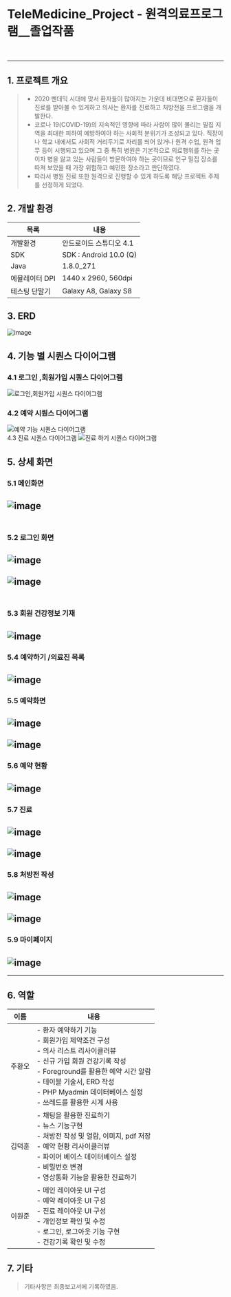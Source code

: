 # TeleMedicine_Project - 원격의료프로그램__졸업작품
<br>
<hr>

## 1. 프로젝트 개요 
> - 2020 펜데믹 시대에 맞서 환자들이 많아지는 가운데 비대면으로 환자들이 진료를 받아볼 수 있게하고 의사는 환자를 진료하고 처방전을
  프로그램을 개발한다.
> - 코로나 19(COVID-19)의 지속적인 영향에 따라 사람이 많이 몰리는 밀집 지역을 최대한 피하여 예방하여야 하는 사회적 분위기가 조성되고 있다. 직장이나 학교 내에서도 사회적 거리두기로 자리를 띄어 앉거나 원격 수업, 원격 업무 등이 시행되고 있으며 그 중 특히 병원은 기본적으로 의료행위를 하는 곳이자 병을 앓고 있는 사람들이 방문하여야 하는 곳이므로 인구 밀집 장소를 따져 보았을 때 가장 위험하고 예민한 장소라고 판단하였다. <br>
> - 따라서 병원 진료 또한 원격으로 진행할 수 있게 하도록 해당 프로젝트 주제를 선정하게 되었다.
  
## 2. 개발 환경
| 목록 | 내용 |
| ------------ | ------------- |
| 개발환경 | 안드로이드 스튜디오 4.1  |
| SDK |  SDK : Android 10.0 (Q)  |
| Java | 1.8.0_271  |
| 에뮬레이터 DPI|1440 x 2960, 560dpi |
 | 테스팅 단말기 |  Galaxy A8, Galaxy S8 |
 
 
 ## 3. ERD
 ![image](https://user-images.githubusercontent.com/110041859/199663651-ef35bbe8-c537-4948-bff3-e64d313fa33d.png)


## 4. 기능 별 시퀀스 다이어그램
   ### 4.1 로그인 ,회원가입 시퀀스 다이어그램
![로그인,회원가입 시퀀스 다이어그램](https://user-images.githubusercontent.com/110041859/199663762-711d2c8b-f4d2-4ecf-a9f8-b1131a32c8c1.png)
  <br>
  ### 4.2 예약 시퀀스 다이어그램
  ![예약 기능 시퀀스 다이어그램](https://user-images.githubusercontent.com/110041859/199663922-8703b2f0-05a3-493d-b10a-6bc7327cd2b4.png)
 <br>
  4.3 진료 시퀀스 다이어그램
  ![진료 하기 시퀀스 다이어그램](https://user-images.githubusercontent.com/110041859/199664090-5579a853-4415-489e-b4eb-b19827a0bcc1.png)
 
## 5. 상세 화면 
### 5.1 메인화면
![image](https://user-images.githubusercontent.com/110041859/199664692-336d0455-4819-4b86-a312-b8df24da73c2.png)
<br><br>
---
### 5.2 로그인 화면
![image](https://user-images.githubusercontent.com/110041859/199664760-82eefc39-73f9-44d0-b93a-6ae92759a5e0.png)
<br><br>
![image](https://user-images.githubusercontent.com/110041859/199664811-aebd67e2-3c44-48a7-aa9d-32dd7e86751a.png)
<br><br>
---
### 5.3 회원 건강정보 기재
![image](https://user-images.githubusercontent.com/110041859/199664850-87d22b4d-4db1-44b8-a02d-517ade74461c.png)
---
### 5.4 예약하기 /의료진 목록
![image](https://user-images.githubusercontent.com/110041859/199665403-cd3a3e53-f921-4740-8e08-dd92c01f1be1.png)
<br>
---
### 5.5 예약화면 
![image](https://user-images.githubusercontent.com/110041859/199665471-d7a6deca-6888-4464-9c11-4fbd3e21857c.png)
<br><br>
![image](https://user-images.githubusercontent.com/110041859/199665527-f9b59d88-a447-4175-9d62-54ee75c9d3eb.png)
---

### 5.6 예약 현황
![image](https://user-images.githubusercontent.com/110041859/199665728-24e6c795-f0dc-4d1a-a2b6-1cd83224d772.png)
<br>
---
### 5.7 진료
![image](https://user-images.githubusercontent.com/110041859/199665829-d0b91c77-7478-4f2b-a3f2-da57d4ba2ca4.png)
<br><br>
![image](https://user-images.githubusercontent.com/110041859/199665879-14c2e609-8d75-4daf-9c60-09f3b4120c91.png)
--- 
### 5.8 처방전 작성
![image](https://user-images.githubusercontent.com/110041859/199666093-bcffdc0d-7bf8-457e-877e-fa466b020b8a.png)
<br><br>
![image](https://user-images.githubusercontent.com/110041859/199666125-5c6f795b-c5d8-4eb9-8505-99821e539093.png)
--- 
### 5.9 마이페이지
![image](https://user-images.githubusercontent.com/110041859/199666181-30aec7bf-dc0e-4c10-8377-0222533b8d36.png)
---
---

## 6. 역할
| 이름 | 내용 |
| ------------ | ------------- |
| 주환오 | - 환자 예약하기 기능<br> - 회원가입 제약조건 구성 <br> - 의사 리스트 리사이클러뷰<br> - 신규 가입 회원 건강기록 작성<br> - Foreground를 활용한 예약 시간 알람 <br> - 테이블 기술서, ERD 작성 <br> - PHP Myadmin 데이터베이스 설정 <br> - 쓰레드를 활용한 시계 사용 <br> |
| 김덕훈 | - 채팅을 활용한 진료하기<br> - 뉴스 기능구현 <br> - 처방전 작성 및 열람, 이미지, pdf 저장 <br> - 예약 현황 리사이클러뷰  <br> - 파이어 베이스 데이터베이스 설정 <br> - 비밀번호 변경 <br>  - 영상통화 기능을 활용한 진료하기 |
| 이원준 | - 메인 레이아웃 UI 구성<br> - 예약 레이아웃 UI 구성<br> - 진료 레이아웃 UI 구성<br> - 개인정보 확인 및 수정<br> - 로그인, 로그아웃 기능 구현<br>  - 건강기록 확인 및 수정<br>|

## 7. 기타 
> 기타사항은 최종보고서에 기록하였음. 
